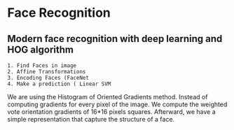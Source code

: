 # Face Recognition

## Modern face recognition with deep learning and HOG algorithm

	1. Find Faces in image
	2. Affine Transformations 
	3. Encoding Faces (FaceNet
	4. Make a prediction ( Linear SVM

We are using the Histogram of Oriented Gradients method. Instead of 
computing gradients for every pixel of the image. We compute the weighted
vote orientation gradients of 16*16 pixels squares.
Afterward, we have a simple representation that capture the structure of a face.
